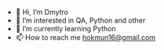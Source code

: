 - 👋 Hi, I’m Dmytro
- 👀 I’m interested in QA, Python and other
- 🌱 I’m currently learning Python
- 📫 How to reach me hokmun16@gmail.com

<!---
Bendersh/Bendersh is a ✨ special ✨ repository because its `README.md` (this file) appears on your GitHub profile.
You can click the Preview link to take a look at your changes.
--->
